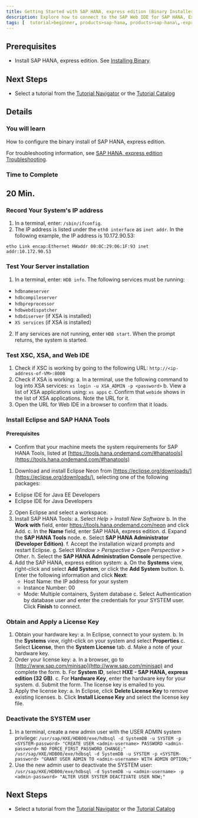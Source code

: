 ```yaml
---
title: Getting Started with SAP HANA, express edition (Binary Installer Method)
description: Explore how to connect to the SAP Web IDE for SAP HANA, Express Edition to start developing your project.
tags: [  tutorial>beginner, products>sap-hana, products>sap-hana\,-express-edition ]
---
```

## Prerequisites
- Install SAP HANA, express edition. See [Installing Binary](http://www.sap.com/developer/tutorials/hxe-ua-installing-binary.html).

## Next Steps
 - Select a tutorial from the [Tutorial Navigator](http://www.sap.com/developer/tutorial-navigator.html) or the [Tutorial Catalog](http://www.sap.com/developer/tutorials.html)

## Details
### You will learn
How to configure the binary install of SAP HANA, express edition.

For troubleshooting information, see [SAP HANA, express edition Troubleshooting](http://www.sap.com/developer/how-tos/hxe-ua-troubleshooting.html).
### Time to Complete
**20 Min.**
---
### Record Your System's IP address

1. In a terminal, enter: `/sbin/ifconfig`.
2. The IP address is listed under the `eth0 interface` as `inet addr`. In the following example, the IP address is 10.172.90.53:

  `etho Link encap:Ethernet HWaddr 00:0C:29:06:1F:93 inet addr:10.172.90.53`

### Test Your Server installation

1. In a terminal, enter: `HDB info`. The following services must be running:
  * `hdbnameserver`
  * `hdbcompileserver`
  * `hdbpreprocessor`
  * `hdbwebdispatcher`
  * `hdbdiserver` (if XSA is installed)
  * `XS services` (if XSA is installed)
2. If any services are not running, enter `HDB start`. When the prompt returns, the system is started.

### Test XSC, XSA, and Web IDE

1. Check if XSC is working by going to the following URL:
  `http://<ip-address-of-VM>:8000`
2. Check if XSA is working:
  a. In a terminal, use the following command to log into XSA services:
  `xs login -u XSA_ADMIN -p <password>`
  b. View a list of XSA applications using: `xs apps`
  c. Confirm that `webide` shows in the list of XSA applications. Note the URL for it.
3. Open the URL for Web IDE in a browser to confirm that it loads.

### Install Eclipse and SAP HANA Tools

#### Prerequisites
* Confirm that your machine meets the system requirements for SAP HANA Tools, listed at [https://tools.hana.ondemand.com/#hanatools](https://tools.hana.ondemand.com/#hanatools)


1. Download and install Eclipse Neon from [https://eclipse.org/downloads/](https://eclipse.org/downloads/), selecting one of the following packages:
  * Eclipse IDE for Java EE Developers
  * Eclipse IDE for Java Developers
2. Open Eclipse and select a workspace.
3. Install SAP HANA Tools:
  a. Select _Help > Install New Software_
  b. In the **Work with** field, enter https://tools.hana.ondemand.com/neon and click Add.
  c. In the **Name** field, enter SAP HANA, express edition.
  d. Expand the **SAP HANA Tools** node.
  e. Select **SAP HANA Administrator (Developer Edition)**.
  f. Accept the installation wizard prompts and restart Eclipse.
  g. Select _Window > Perspective > Open Perspective > Other_.
  h. Select the **SAP HANA Administration Console** perspective.
4. Add the SAP HANA, express edition system:
  a. On the **Systems** view, right-click and select **Add System**, or click the **Add System** button.
  b. Enter the following information and click **Next**:
    * Host Name: the IP address for your system
    * Instance Number: 00
    * Mode: Multiple containers, System database
  c. Select Authentication by database user and enter the credentials for your SYSTEM user. Click **Finish** to connect.

### Obtain and Apply a License Key

1. Obtain your hardware key:
  a. In Eclipse, connect to your system.
  b. In the **Systems** view, right-click on your system and select **Properties**
  c. Select **License**, then the **System License** tab.
  d. Make a note of your hardware key.
2. Order your license key:
  a. In a browser, go to [http://www.sap.com/minisap](http://www.sap.com/minisap) and complete the form.
  b. For **System ID**, select **HXE - SAP HANA, express edition (32 GB)**.
  c. For **Hardware Key**, enter the hardware key for your system.
  d. Submit the form. The license key is emailed to you.
3. Apply the license key:
  a. In Eclipse, click **Delete License Key** to remove existing licenses.
  b. Click **Install License Key** and select the license key file.

### Deactivate the SYSTEM user

1. In a terminal, create a new admin user with the USER ADMIN system privilege:
`/usr/sap/HXE/HDB00/exe/hdbsql -d SystemDB -u SYSTEM -p <SYSTEM-password> "CREATE USER <admin-username> PASSWORD <admin-password> NO FORCE_FIRST_PASSWORD_CHANGE;"
/usr/sap/HXE/HDB00/exe/hdbsql -d SystemDB -u SYSTEM -p <SYSTEM-password> "GRANT USER ADMIN TO <admin-username> WITH ADMIN OPTION;"`
2. Use the new admin user to deactivate the SYSTEM user:
`/usr/sap/HXE/HDB00/exe/hdbsql -d SystemDB -u <admin-username> -p <admin-password> "ALTER USER SYSTEM DEACTIVATE USER NOW;"`

## Next Steps
 - Select a tutorial from the [Tutorial Navigator](http://www.sap.com/developer/tutorial-navigator.html) or the [Tutorial Catalog](http://www.sap.com/developer/tutorials.html)
